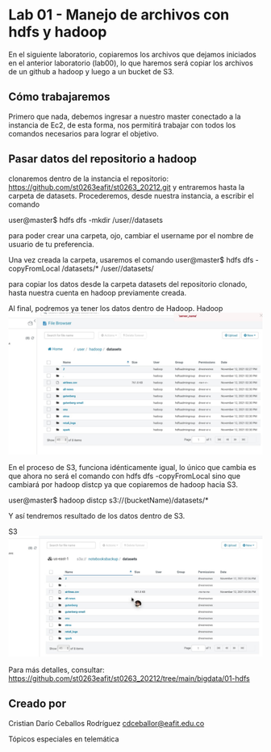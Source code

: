 # Lab 01 - Manejo de archivos con hdfs y hadoop

En el siguiente laboratorio, copiaremos los archivos que dejamos iniciados en el anterior laboratorio (lab00), lo que haremos será copiar los archivos de un github a hadoop y luego a un bucket de S3.

## Cómo trabajaremos
Primero que nada, debemos ingresar a nuestro master conectado a la instancia de Ec2, de esta forma, nos permitirá trabajar con todos los comandos necesarios para lograr el objetivo.

## Pasar datos del repositorio a hadoop
clonaremos dentro de la instancia el repositorio: https://github.com/st0263eafit/st0263_20212.git   y entraremos hasta la carpeta de datasets.
Procederemos, desde nuestra instancia, a escribir el comando 

user@master$ hdfs dfs -mkdir /user/<username>/datasets

para poder crear una carpeta, ojo, cambiar el username por el nombre de usuario de tu preferencia.

Una vez creada la carpeta, usaremos el comando
user@master$ hdfs dfs -copyFromLocal /datasets/* /user//datasets/

para copiar los datos desde la carpeta datasets del repositorio clonado, hasta nuestra cuenta en hadoop previamente creada.

Al final, podremos ya tener los datos dentro de Hadoop.
Hadoop
![arquitect](https://github.com/cdceballor/ST0246-TopicosTelematica-CristianCeballos/blob/main/labBigData/lab01-s3-files/WhatsApp%20Image%202021-11-12%20at%2017.41.03.jpeg)

En el proceso de S3, funciona idénticamente igual, lo único que cambia es que ahora no será el comando con hdfs dfs -copyFromLocal sino que cambiará por hadoop distcp ya que copiaremos de hadoop hacia S3.

user@master$ hadoop distcp s3://(bucketName)/datasets/*

Y así tendremos resultado de los datos dentro de S3.

S3
![arquitect](https://github.com/cdceballor/ST0246-TopicosTelematica-CristianCeballos/blob/main/labBigData/lab01-s3-files/WhatsApp%20Image%202021-11-12%20at%2017.40.44.jpeg)

Para más detalles, consultar: https://github.com/st0263eafit/st0263_20212/tree/main/bigdata/01-hdfs
## Creado por
Cristian Darío Ceballos Rodríguez
cdceballor@eafit.edu.co

Tópicos especiales en telemática
